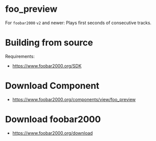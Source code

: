 # foo_preview
For `foobar2000` `v2` and newer: Plays first seconds of consecutive tracks.

# Building from source
Requirements:
* https://www.foobar2000.org/SDK

# Download Component
* https://www.foobar2000.org/components/view/foo_preview

# Download foobar2000
* https://www.foobar2000.org/download
